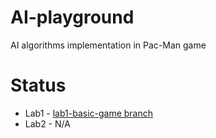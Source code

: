 # AI-playground
AI algorithms implementation in Pac-Man game

# Status
- Lab1 - [lab1-basic-game branch](https://github.com/Yaroslaww-1/ai-playground/tree/lab1-basic-game)
- Lab2 - N/A
